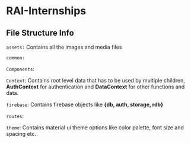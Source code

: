 # RAI-Internships

## File Structure Info

`assets:` Contains all the images and media files

`common:`

`Components`:

`Context`: Contains root level data that has to be used by multiple children, **AuthContext** for authentication and **DataContext** for other functions and data.

`firebase`: Contains firebase objects like **{db, auth, storage, rdb}**

`routes`:

`theme`: Contains material ui theme options like color palette, font size and spacing etc.
